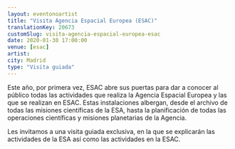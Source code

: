 ```yaml
---
layout: eventonoartist
title: "Visita Agencia Espacial Europea (ESAC)"
translationKey: 20673
customSlug: visita-agencia-espacial-europea-esac
date: 2020-01-30 17:00:00
venue: [esac]
artist:
city: Madrid
type: "Visita guiada"
---
```


Este año, por primera vez, ESAC abre sus puertas para dar a conocer al público todas las actividades que realiza la Agencia Espacial Europea y las que se realizan en ESAC. Estas instalaciones albergan, desde el archivo de todas las misiones científicas de la ESA, hasta la planificación de todas las operaciones científicas y misiones planetarias de la Agencia.

Les invitamos a una visita guiada exclusiva, en la que se explicarán las actividades de la ESA así como las actividades en la ESAC.
